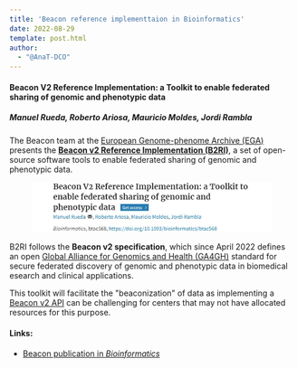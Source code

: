 ```yaml
---
title: 'Beacon reference implementtaion in Bioinformatics'
date: 2022-08-29
template: post.html
author: 
  - "@AnaT-DCO"
---
```


#### Beacon V2 Reference Implementation: a Toolkit to enable federated sharing of genomic and phenotypic data
##### Manuel Rueda, Roberto Ariosa, Mauricio Moldes, Jordi Rambla

The Beacon team at the [European Genome-phenome Archive (EGA)](https://ega-archive.org/) presents the [**Beacon v2 Reference Implementation (B2RI)**](https://doi.org/10.1093/bioinformatics/btac568), a set of open-source software tools to enable federated sharing of genomic and phenotypic data.

<figure>
<img src="/img/B2RI-toolkit-publication.jpg" style="width: 520px;" />
</figure>

<!--more-->

B2RI follows the **Beacon v2 specification**, which since April 2022 defines an open [Global Alliance for Genomics and Health (GA4GH)](https://www.ga4gh.org/) standard for secure federated discovery of genomic and phenotypic data in biomedical esearch and clinical applications.

This toolkit will facilitate the "beaconization" of data as implementing a [Beacon v2 API](https://genomebeacons.org/) can be challenging for centers that may not have allocated resources for this purpose.

#### Links:

- [Beacon publication in *Bioinformatics*](https://academic.oup.com/bioinformatics/advance-article-abstract/doi/10.1093/bioinformatics/btac568/6671215?redirectedFrom=fulltext)
